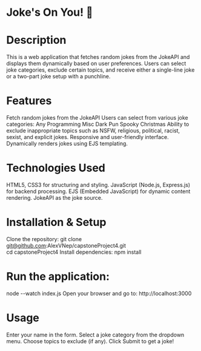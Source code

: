 # Joke's On You! 🤣
# Description
This is a web application that fetches random jokes from the JokeAPI and displays them dynamically based on user preferences. Users can select joke categories, exclude certain topics, and receive either a single-line joke or a two-part joke setup with a punchline.

# Features
Fetch random jokes from the JokeAPI
Users can select from various joke categories:
Any
Programming
Misc
Dark
Pun
Spooky
Christmas
Ability to exclude inappropriate topics such as NSFW, religious, political, racist, sexist, and explicit jokes.
Responsive and user-friendly interface.
Dynamically renders jokes using EJS templating.

# Technologies Used
HTML5, CSS3 for structuring and styling.
JavaScript (Node.js, Express.js) for backend processing.
EJS (Embedded JavaScript) for dynamic content rendering.
JokeAPI as the joke source.

# Installation & Setup
Clone the repository:
git clone git@github.com:AlexVNep/capstoneProject4.git  
cd capstoneProject4
Install dependencies:
npm install  

# Run the application:
node --watch index.js
Open your browser and go to:
http://localhost:3000  

# Usage
Enter your name in the form.
Select a joke category from the dropdown menu.
Choose topics to exclude (if any).
Click Submit to get a joke!
